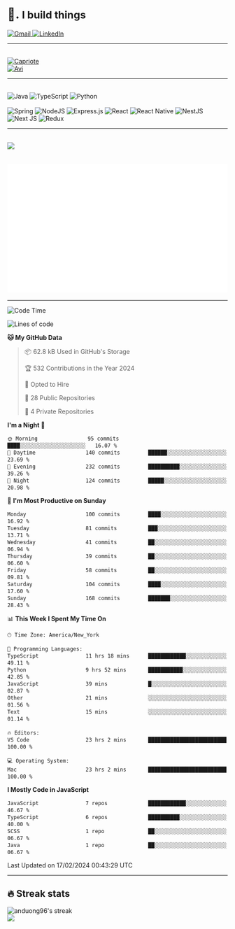<div align="left">
  <h1>👋. <small>I build things</small></h1>

  <a href="mailto:an@capriote.com">
    <img alt="Gmail" src="https://img.shields.io/badge/Gmail-D14836?style=for-the-badge&logo=gmail&logoColor=white" />
  </a>
  <a href="https://www.linkedin.com/in/ahdng">
    <img alt="LinkedIn" src="https://img.shields.io/badge/linkedin-%230077B5.svg?style=for-the-badge&logo=linkedin&logoColor=white"/>
  </a>


  <br/>
  <hr />
  <br/>
  <a href="https://www.flywithavi.com">
      <img alt="Capriote" src="https://avatars.githubusercontent.com/u/153028651?s=200&v=4"/>
  </a>
  <br />
  <a href="https://www.flywithavi.com">
      <img alt="Avi" src="https://avatars.githubusercontent.com/u/121987349?s=200&v=4"/>
  </a>

  <br/>
  <hr />
  <br/>

  <img alt="Java" src="https://img.shields.io/badge/java-%23ED8B00.svg?style=for-the-badge&logo=java&logoColor=white"/>
  <img alt="TypeScript" src="https://img.shields.io/badge/typescript-%23007ACC.svg?style=for-the-badge&logo=typescript&logoColor=white"/>
  <img alt="Python" src="https://img.shields.io/badge/python-%2314354C.svg?style=for-the-badge&logo=python&logoColor=white"/>

  <br />
  <br />
  <img alt="Spring" src="https://img.shields.io/badge/spring-%236DB33F.svg?style=for-the-badge&logo=spring&logoColor=white"/>
  <img alt="NodeJS" src="https://img.shields.io/badge/node.js-%2343853D.svg?style=for-the-badge&logo=node-dot-js&logoColor=white"/>
  <img alt="Express.js" src="https://img.shields.io/badge/express.js-%23404d59.svg?style=for-the-badge&logo=express&logoColor=%2361DAFB"/>
  <img alt="React" src="https://img.shields.io/badge/react-%2320232a.svg?style=for-the-badge&logo=react&logoColor=%2361DAFB"/>
  <img alt="React Native" src="https://img.shields.io/badge/react_native-%2320232a.svg?style=for-the-badge&logo=react&logoColor=%2361DAFB"/>
  <img alt="NestJS" src="https://img.shields.io/badge/nestjs-%23E0234E.svg?style=for-the-badge&logo=nestjs&logoColor=white" />
  <img alt="Next JS" src="https://img.shields.io/badge/nextjs-%23000000.svg?style=for-the-badge&logo=next.js&logoColor=white"/>
  <img alt="Redux" src="https://img.shields.io/badge/redux-%23593d88.svg?style=for-the-badge&logo=redux&logoColor=white"/>

  <br/>
  <hr />
  <br/>
  <img src="https://github-profile-trophy.vercel.app/?username=anduong96&theme=onedark" />
  <br/>
  <br/>

  ![Stats Overview](https://raw.githubusercontent.com/anduong96/github-stats-transparent/output/generated/overview.svg)

  <hr />
  
  <!--START_SECTION:waka-->
![Code Time](http://img.shields.io/badge/Code%20Time-5%2C168%20hrs%2037%20mins-blue)

![Lines of code](https://img.shields.io/badge/From%20Hello%20World%20I%27ve%20Written-398.1%20thousand%20lines%20of%20code-blue)

**🐱 My GitHub Data** 

> 📦 62.8 kB Used in GitHub's Storage 
 > 
> 🏆 532 Contributions in the Year 2024
 > 
> 💼 Opted to Hire
 > 
> 📜 28 Public Repositories 
 > 
> 🔑 4 Private Repositories 
 > 
**I'm a Night 🦉** 

```text
🌞 Morning                95 commits          ████░░░░░░░░░░░░░░░░░░░░░   16.07 % 
🌆 Daytime                140 commits         ██████░░░░░░░░░░░░░░░░░░░   23.69 % 
🌃 Evening                232 commits         ██████████░░░░░░░░░░░░░░░   39.26 % 
🌙 Night                  124 commits         █████░░░░░░░░░░░░░░░░░░░░   20.98 % 
```
📅 **I'm Most Productive on Sunday** 

```text
Monday                   100 commits         ████░░░░░░░░░░░░░░░░░░░░░   16.92 % 
Tuesday                  81 commits          ███░░░░░░░░░░░░░░░░░░░░░░   13.71 % 
Wednesday                41 commits          ██░░░░░░░░░░░░░░░░░░░░░░░   06.94 % 
Thursday                 39 commits          ██░░░░░░░░░░░░░░░░░░░░░░░   06.60 % 
Friday                   58 commits          ██░░░░░░░░░░░░░░░░░░░░░░░   09.81 % 
Saturday                 104 commits         ████░░░░░░░░░░░░░░░░░░░░░   17.60 % 
Sunday                   168 commits         ███████░░░░░░░░░░░░░░░░░░   28.43 % 
```


📊 **This Week I Spent My Time On** 

```text
🕑︎ Time Zone: America/New_York

💬 Programming Languages: 
TypeScript               11 hrs 18 mins      ████████████░░░░░░░░░░░░░   49.11 % 
Python                   9 hrs 52 mins       ███████████░░░░░░░░░░░░░░   42.85 % 
JavaScript               39 mins             █░░░░░░░░░░░░░░░░░░░░░░░░   02.87 % 
Other                    21 mins             ░░░░░░░░░░░░░░░░░░░░░░░░░   01.56 % 
Text                     15 mins             ░░░░░░░░░░░░░░░░░░░░░░░░░   01.14 % 

🔥 Editors: 
VS Code                  23 hrs 2 mins       █████████████████████████   100.00 % 

💻 Operating System: 
Mac                      23 hrs 2 mins       █████████████████████████   100.00 % 
```

**I Mostly Code in JavaScript** 

```text
JavaScript               7 repos             ████████████░░░░░░░░░░░░░   46.67 % 
TypeScript               6 repos             ██████████░░░░░░░░░░░░░░░   40.00 % 
SCSS                     1 repo              ██░░░░░░░░░░░░░░░░░░░░░░░   06.67 % 
Java                     1 repo              ██░░░░░░░░░░░░░░░░░░░░░░░   06.67 % 
```




 Last Updated on 17/02/2024 00:43:29 UTC
<!--END_SECTION:waka-->
  
  <hr />

  <h2>🔥 Streak stats</h2>
  <img alt="anduong96's streak" src="https://github-readme-streak-stats.herokuapp.com/?user=anduong96&theme=monokai-metallian&hide_border=true"/>
</div>
<img src="https://komarev.com/ghpvc/?username=anduong96" />
<br/>
<br/>

